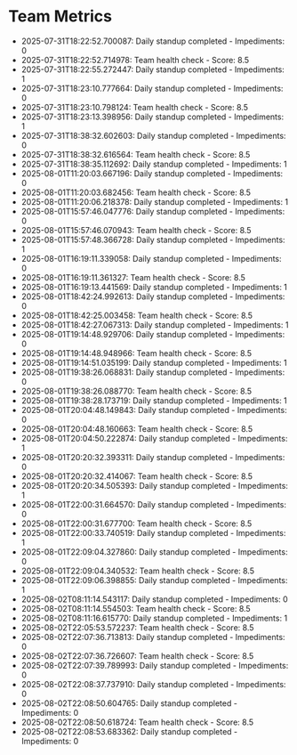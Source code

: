 # Team Metrics

- 2025-07-31T18:22:52.700087: Daily standup completed - Impediments: 0
- 2025-07-31T18:22:52.714978: Team health check - Score: 8.5
- 2025-07-31T18:22:55.272447: Daily standup completed - Impediments: 1
- 2025-07-31T18:23:10.777664: Daily standup completed - Impediments: 0
- 2025-07-31T18:23:10.798124: Team health check - Score: 8.5
- 2025-07-31T18:23:13.398956: Daily standup completed - Impediments: 1
- 2025-07-31T18:38:32.602603: Daily standup completed - Impediments: 0
- 2025-07-31T18:38:32.616564: Team health check - Score: 8.5
- 2025-07-31T18:38:35.112692: Daily standup completed - Impediments: 1
- 2025-08-01T11:20:03.667196: Daily standup completed - Impediments: 0
- 2025-08-01T11:20:03.682456: Team health check - Score: 8.5
- 2025-08-01T11:20:06.218378: Daily standup completed - Impediments: 1
- 2025-08-01T15:57:46.047776: Daily standup completed - Impediments: 0
- 2025-08-01T15:57:46.070943: Team health check - Score: 8.5
- 2025-08-01T15:57:48.366728: Daily standup completed - Impediments: 1
- 2025-08-01T16:19:11.339058: Daily standup completed - Impediments: 0
- 2025-08-01T16:19:11.361327: Team health check - Score: 8.5
- 2025-08-01T16:19:13.441569: Daily standup completed - Impediments: 1
- 2025-08-01T18:42:24.992613: Daily standup completed - Impediments: 0
- 2025-08-01T18:42:25.003458: Team health check - Score: 8.5
- 2025-08-01T18:42:27.067313: Daily standup completed - Impediments: 1
- 2025-08-01T19:14:48.929706: Daily standup completed - Impediments: 0
- 2025-08-01T19:14:48.948966: Team health check - Score: 8.5
- 2025-08-01T19:14:51.035199: Daily standup completed - Impediments: 1
- 2025-08-01T19:38:26.068831: Daily standup completed - Impediments: 0
- 2025-08-01T19:38:26.088770: Team health check - Score: 8.5
- 2025-08-01T19:38:28.173719: Daily standup completed - Impediments: 1
- 2025-08-01T20:04:48.149843: Daily standup completed - Impediments: 0
- 2025-08-01T20:04:48.160663: Team health check - Score: 8.5
- 2025-08-01T20:04:50.222874: Daily standup completed - Impediments: 1
- 2025-08-01T20:20:32.393311: Daily standup completed - Impediments: 0
- 2025-08-01T20:20:32.414067: Team health check - Score: 8.5
- 2025-08-01T20:20:34.505393: Daily standup completed - Impediments: 1
- 2025-08-01T22:00:31.664570: Daily standup completed - Impediments: 0
- 2025-08-01T22:00:31.677700: Team health check - Score: 8.5
- 2025-08-01T22:00:33.740519: Daily standup completed - Impediments: 1
- 2025-08-01T22:09:04.327860: Daily standup completed - Impediments: 0
- 2025-08-01T22:09:04.340532: Team health check - Score: 8.5
- 2025-08-01T22:09:06.398855: Daily standup completed - Impediments: 1
- 2025-08-02T08:11:14.543117: Daily standup completed - Impediments: 0
- 2025-08-02T08:11:14.554503: Team health check - Score: 8.5
- 2025-08-02T08:11:16.615770: Daily standup completed - Impediments: 1
- 2025-08-02T22:05:53.572237: Team health check - Score: 8.5
- 2025-08-02T22:07:36.713813: Daily standup completed - Impediments: 0
- 2025-08-02T22:07:36.726607: Team health check - Score: 8.5
- 2025-08-02T22:07:39.789993: Daily standup completed - Impediments: 0
- 2025-08-02T22:08:37.737910: Daily standup completed - Impediments: 0
- 2025-08-02T22:08:50.604765: Daily standup completed - Impediments: 0
- 2025-08-02T22:08:50.618724: Team health check - Score: 8.5
- 2025-08-02T22:08:53.683362: Daily standup completed - Impediments: 0
